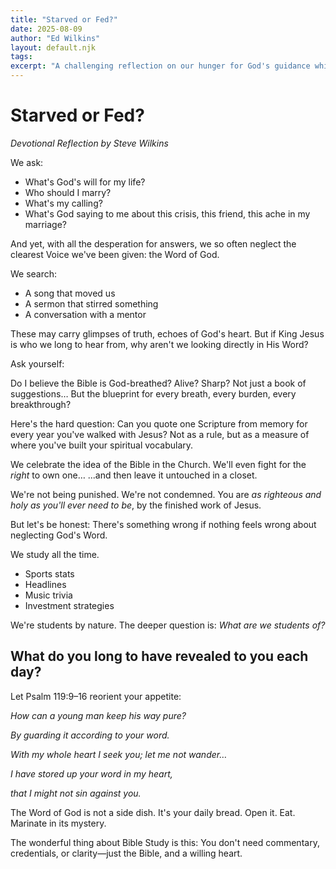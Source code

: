 ```yaml
---
title: "Starved or Fed?"
date: 2025-08-09
author: "Ed Wilkins"
layout: default.njk
tags:
excerpt: "A challenging reflection on our hunger for God's guidance while neglecting the clearest Voice He's given us—His Word."
---
```


# Starved or Fed?

_Devotional Reflection by Steve Wilkins_

We ask:

- What's God's will for my life?
- Who should I marry?
- What's my calling?
- What's God saying to me about this crisis, this friend, this ache in my marriage?

And yet, with all the desperation for answers, we so often neglect the clearest Voice we've been given: the Word of God.

We search:

- A song that moved us
- A sermon that stirred something
- A conversation with a mentor

These may carry glimpses of truth, echoes of God's heart. But if King Jesus is who we long to hear from, why aren't we looking directly in His Word?

Ask yourself:

Do I believe the Bible is God-breathed? Alive? Sharp?
Not just a book of suggestions…
But the blueprint for every breath, every burden, every breakthrough?

Here's the hard question:
Can you quote one Scripture from memory for every year you've walked with Jesus?
Not as a rule, but as a measure of where you've built your spiritual vocabulary.

We celebrate the idea of the Bible in the Church.
We'll even fight for the _right_ to own one…
...and then leave it untouched in a closet.

We're not being punished.
We're not condemned.
You are _as righteous and holy as you'll ever need to be_, by the finished work of Jesus.

But let's be honest:
There's something wrong if nothing feels wrong about neglecting God's Word.

We study all the time.

- Sports stats
- Headlines
- Music trivia
- Investment strategies

We're students by nature.
The deeper question is: _What are we students of?_

## What do you long to have revealed to you each day?

Let Psalm 119:9–16 reorient your appetite:

_How can a young man keep his way pure?_

_By guarding it according to your word._

_With my whole heart I seek you; let me not wander…_

_I have stored up your word in my heart,_

_that I might not sin against you._

The Word of God is not a side dish. It's your daily bread.
Open it. Eat. Marinate in its mystery.

The wonderful thing about Bible Study is this:
You don't need commentary, credentials, or clarity—just the Bible, and a willing heart.
